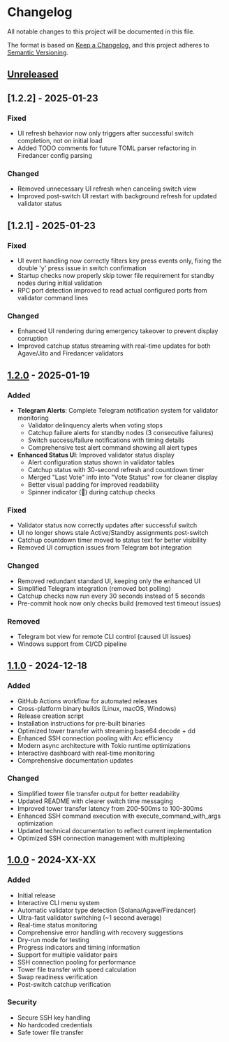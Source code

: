 # Changelog

All notable changes to this project will be documented in this file.

The format is based on [Keep a Changelog](https://keepachangelog.com/en/1.0.0/),
and this project adheres to [Semantic Versioning](https://semver.org/spec/v2.0.0.html).

## [Unreleased]

## [1.2.2] - 2025-01-23

### Fixed
- UI refresh behavior now only triggers after successful switch completion, not on initial load
- Added TODO comments for future TOML parser refactoring in Firedancer config parsing

### Changed
- Removed unnecessary UI refresh when canceling switch view
- Improved post-switch UI restart with background refresh for updated validator status

## [1.2.1] - 2025-01-23

### Fixed
- UI event handling now correctly filters key press events only, fixing the double 'y' press issue in switch confirmation
- Startup checks now properly skip tower file requirement for standby nodes during initial validation
- RPC port detection improved to read actual configured ports from validator command lines

### Changed
- Enhanced UI rendering during emergency takeover to prevent display corruption
- Improved catchup status streaming with real-time updates for both Agave/Jito and Firedancer validators

## [1.2.0] - 2025-01-19

### Added
- **Telegram Alerts**: Complete Telegram notification system for validator monitoring
  - Validator delinquency alerts when voting stops
  - Catchup failure alerts for standby nodes (3 consecutive failures)
  - Switch success/failure notifications with timing details
  - Comprehensive test alert command showing all alert types
- **Enhanced Status UI**: Improved validator status display
  - Alert configuration status shown in validator tables
  - Catchup status with 30-second refresh and countdown timer
  - Merged "Last Vote" info into "Vote Status" row for cleaner display
  - Better visual padding for improved readability
  - Spinner indicator (🔄) during catchup checks

### Fixed
- Validator status now correctly updates after successful switch
- UI no longer shows stale Active/Standby assignments post-switch
- Catchup countdown timer moved to status text for better visibility
- Removed UI corruption issues from Telegram bot integration

### Changed
- Removed redundant standard UI, keeping only the enhanced UI
- Simplified Telegram integration (removed bot polling)
- Catchup checks now run every 30 seconds instead of 5 seconds
- Pre-commit hook now only checks build (removed test timeout issues)

### Removed
- Telegram bot view for remote CLI control (caused UI issues)
- Windows support from CI/CD pipeline

## [1.1.0] - 2024-12-18

### Added
- GitHub Actions workflow for automated releases
- Cross-platform binary builds (Linux, macOS, Windows)
- Release creation script
- Installation instructions for pre-built binaries
- Optimized tower transfer with streaming base64 decode + dd
- Enhanced SSH connection pooling with Arc<Session> efficiency
- Modern async architecture with Tokio runtime optimizations
- Interactive dashboard with real-time monitoring
- Comprehensive documentation updates

### Changed
- Simplified tower file transfer output for better readability
- Updated README with clearer switch time messaging
- Improved tower transfer latency from 200-500ms to 100-300ms
- Enhanced SSH command execution with execute_command_with_args optimization
- Updated technical documentation to reflect current implementation
- Optimized SSH connection management with multiplexing

## [1.0.0] - 2024-XX-XX

### Added
- Initial release
- Interactive CLI menu system
- Automatic validator type detection (Solana/Agave/Firedancer)
- Ultra-fast validator switching (~1 second average)
- Real-time status monitoring
- Comprehensive error handling with recovery suggestions
- Dry-run mode for testing
- Progress indicators and timing information
- Support for multiple validator pairs
- SSH connection pooling for performance
- Tower file transfer with speed calculation
- Swap readiness verification
- Post-switch catchup verification

### Security
- Secure SSH key handling
- No hardcoded credentials
- Safe tower file transfer

[Unreleased]: https://github.com/huiskylabs/solana-validator-switch/compare/v1.2.0...HEAD
[1.2.0]: https://github.com/huiskylabs/solana-validator-switch/compare/v1.1.0...v1.2.0
[1.1.0]: https://github.com/huiskylabs/solana-validator-switch/compare/v1.0.0...v1.1.0
[1.0.0]: https://github.com/huiskylabs/solana-validator-switch/releases/tag/v1.0.0